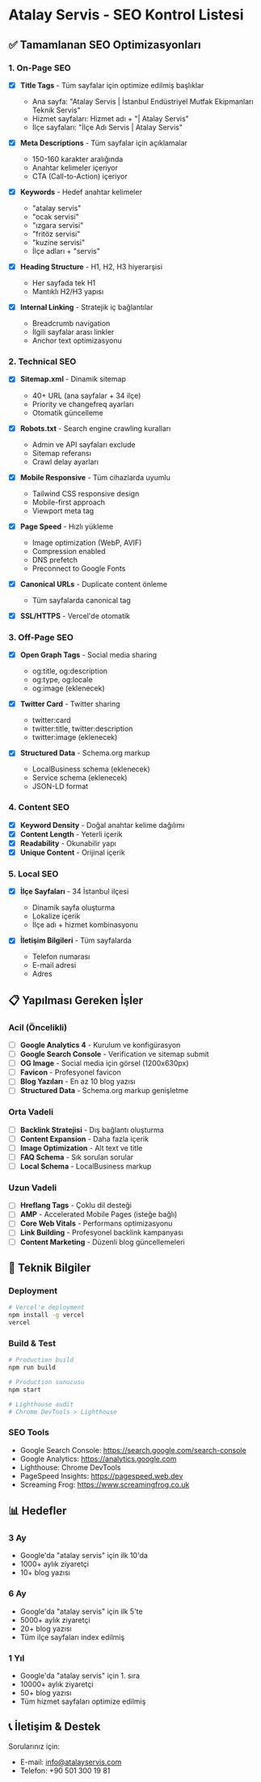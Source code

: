 # Atalay Servis - SEO Kontrol Listesi

## ✅ Tamamlanan SEO Optimizasyonları

### 1. On-Page SEO
- [x] **Title Tags** - Tüm sayfalar için optimize edilmiş başlıklar
  - Ana sayfa: "Atalay Servis | İstanbul Endüstriyel Mutfak Ekipmanları Teknik Servis"
  - Hizmet sayfaları: Hizmet adı + "| Atalay Servis"
  - İlçe sayfaları: "İlçe Adı Servis | Atalay Servis"

- [x] **Meta Descriptions** - Tüm sayfalar için açıklamalar
  - 150-160 karakter aralığında
  - Anahtar kelimeler içeriyor
  - CTA (Call-to-Action) içeriyor

- [x] **Keywords** - Hedef anahtar kelimeler
  - "atalay servis"
  - "ocak servisi"
  - "ızgara servisi"
  - "fritöz servisi"
  - "kuzine servisi"
  - İlçe adları + "servis"

- [x] **Heading Structure** - H1, H2, H3 hiyerarşisi
  - Her sayfada tek H1
  - Mantıklı H2/H3 yapısı

- [x] **Internal Linking** - Stratejik iç bağlantılar
  - Breadcrumb navigation
  - İlgili sayfalar arası linkler
  - Anchor text optimizasyonu

### 2. Technical SEO
- [x] **Sitemap.xml** - Dinamik sitemap
  - 40+ URL (ana sayfalar + 34 ilçe)
  - Priority ve changefreq ayarları
  - Otomatik güncelleme

- [x] **Robots.txt** - Search engine crawling kuralları
  - Admin ve API sayfaları exclude
  - Sitemap referansı
  - Crawl delay ayarları

- [x] **Mobile Responsive** - Tüm cihazlarda uyumlu
  - Tailwind CSS responsive design
  - Mobile-first approach
  - Viewport meta tag

- [x] **Page Speed** - Hızlı yükleme
  - Image optimization (WebP, AVIF)
  - Compression enabled
  - DNS prefetch
  - Preconnect to Google Fonts

- [x] **Canonical URLs** - Duplicate content önleme
  - Tüm sayfalarda canonical tag

- [x] **SSL/HTTPS** - Vercel'de otomatik

### 3. Off-Page SEO
- [x] **Open Graph Tags** - Social media sharing
  - og:title, og:description
  - og:type, og:locale
  - og:image (eklenecek)

- [x] **Twitter Card** - Twitter sharing
  - twitter:card
  - twitter:title, twitter:description
  - twitter:image (eklenecek)

- [x] **Structured Data** - Schema.org markup
  - LocalBusiness schema (eklenecek)
  - Service schema (eklenecek)
  - JSON-LD format

### 4. Content SEO
- [x] **Keyword Density** - Doğal anahtar kelime dağılımı
- [x] **Content Length** - Yeterli içerik
- [x] **Readability** - Okunabilir yapı
- [x] **Unique Content** - Orijinal içerik

### 5. Local SEO
- [x] **İlçe Sayfaları** - 34 İstanbul ilçesi
  - Dinamik sayfa oluşturma
  - Lokalize içerik
  - İlçe adı + hizmet kombinasyonu

- [x] **İletişim Bilgileri** - Tüm sayfalarda
  - Telefon numarası
  - E-mail adresi
  - Adres

## 📋 Yapılması Gereken İşler

### Acil (Öncelikli)
- [ ] **Google Analytics 4** - Kurulum ve konfigürasyon
- [ ] **Google Search Console** - Verification ve sitemap submit
- [ ] **OG Image** - Social media için görsel (1200x630px)
- [ ] **Favicon** - Profesyonel favicon
- [ ] **Blog Yazıları** - En az 10 blog yazısı
- [ ] **Structured Data** - Schema.org markup genişletme

### Orta Vadeli
- [ ] **Backlink Stratejisi** - Dış bağlantı oluşturma
- [ ] **Content Expansion** - Daha fazla içerik
- [ ] **Image Optimization** - Alt text ve title
- [ ] **FAQ Schema** - Sık sorulan sorular
- [ ] **Local Schema** - LocalBusiness markup

### Uzun Vadeli
- [ ] **Hreflang Tags** - Çoklu dil desteği
- [ ] **AMP** - Accelerated Mobile Pages (isteğe bağlı)
- [ ] **Core Web Vitals** - Performans optimizasyonu
- [ ] **Link Building** - Profesyonel backlink kampanyası
- [ ] **Content Marketing** - Düzenli blog güncellemeleri

## 🔧 Teknik Bilgiler

### Deployment
```bash
# Vercel'e deployment
npm install -g vercel
vercel
```

### Build & Test
```bash
# Production build
npm run build

# Production sunucusu
npm start

# Lighthouse audit
# Chrome DevTools > Lighthouse
```

### SEO Tools
- Google Search Console: https://search.google.com/search-console
- Google Analytics: https://analytics.google.com
- Lighthouse: Chrome DevTools
- PageSpeed Insights: https://pagespeed.web.dev
- Screaming Frog: https://www.screamingfrog.co.uk

## 📊 Hedefler

### 3 Ay
- Google'da "atalay servis" için ilk 10'da
- 1000+ aylık ziyaretçi
- 10+ blog yazısı

### 6 Ay
- Google'da "atalay servis" için ilk 5'te
- 5000+ aylık ziyaretçi
- 20+ blog yazısı
- Tüm ilçe sayfaları index edilmiş

### 1 Yıl
- Google'da "atalay servis" için 1. sıra
- 10000+ aylık ziyaretçi
- 50+ blog yazısı
- Tüm hizmet sayfaları optimize edilmiş

## 📞 İletişim & Destek

Sorularınız için:
- E-mail: info@atalayservis.com
- Telefon: +90 501 300 19 81

